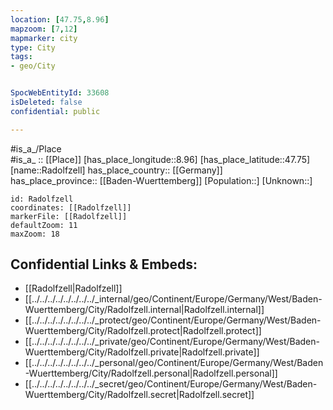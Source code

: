 ```yaml
---
location: [47.75,8.96] 
mapzoom: [7,12] 
mapmarker: city 
type: City
tags:
- geo/City


SpocWebEntityId: 33608
isDeleted: false
confidential: public

---
```

#is_a_/Place  
#is_a_ :: [[Place]] 
[has_place_longitude::8.96] 
[has_place_latitude::47.75] 
[name::Radolfzell] 
has_place_country:: [[Germany]]  
has_place_province:: [[Baden-Wuerttemberg]] 
[Population::] 
[Unknown::] 


```leaflet
id: Radolfzell
coordinates: [[Radolfzell]] 
markerFile: [[Radolfzell]] 
defaultZoom: 11 
maxZoom: 18
```


## Confidential Links & Embeds: 
- [[Radolfzell|Radolfzell]]  
- [[../../../../../../../../_internal/geo/Continent/Europe/Germany/West/Baden-Wuerttemberg/City/Radolfzell.internal|Radolfzell.internal]] 
- [[../../../../../../../../_protect/geo/Continent/Europe/Germany/West/Baden-Wuerttemberg/City/Radolfzell.protect|Radolfzell.protect]] 
- [[../../../../../../../../_private/geo/Continent/Europe/Germany/West/Baden-Wuerttemberg/City/Radolfzell.private|Radolfzell.private]] 
- [[../../../../../../../../_personal/geo/Continent/Europe/Germany/West/Baden-Wuerttemberg/City/Radolfzell.personal|Radolfzell.personal]] 
- [[../../../../../../../../_secret/geo/Continent/Europe/Germany/West/Baden-Wuerttemberg/City/Radolfzell.secret|Radolfzell.secret]] 
